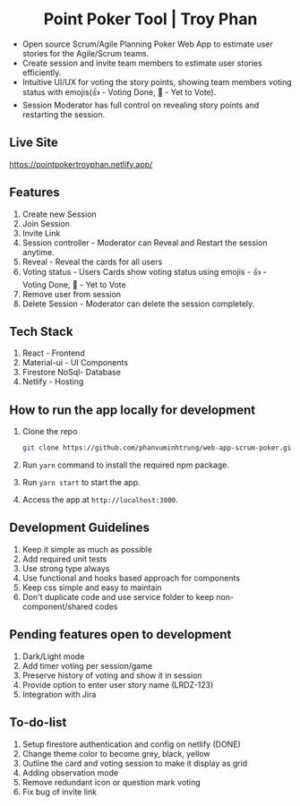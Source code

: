 
<h1 align="center">Point Poker Tool | Troy Phan</h1>

- Open source Scrum/Agile Planning Poker Web App to estimate user stories for the Agile/Scrum teams. 
- Create session and invite team members to estimate user stories efficiently. 
- Intuitive UI/UX for voting the story points, showing team members voting status with emojis(👍 - Voting Done, 🤔 - Yet to Vote).
- Session Moderator has full control on revealing story points and restarting the session.

## Live Site

<https://pointpokertroyphan.netlify.app/>

## Features

1. Create new Session
2. Join Session
3. Invite Link
4. Session controller - Moderator can Reveal and Restart the session anytime.
5. Reveal - Reveal the cards for all users
6. Voting status - Users Cards show voting status using emojis - 👍 - Voting Done, 🤔 - Yet to Vote
7. Remove user from session
8. Delete Session - Moderator can delete the session completely.

## Tech Stack

1. React - Frontend
2. Material-ui - UI Components
3. Firestore NoSql- Database
4. Netlify - Hosting

## How to run the app locally for development

1. Clone the repo

    ```bash
    git clone https://github.com/phanvuminhtrung/web-app-scrum-poker.git
    ```

2. Run `yarn` command to install the required npm package.
3. Run `yarn start` to start the app.
4. Access the app at `http://localhost:3000`.

## Development Guidelines

1. Keep it simple as much as possible
2. Add required unit tests
3. Use strong type always
4. Use functional and hooks based approach for components
5. Keep css simple and easy to maintain
6. Don't duplicate code and use service folder to keep non-component/shared codes

## Pending features open to development

1. Dark/Light mode
2. Add timer voting per session/game
3. Preserve history of voting and show it in session
4. Provide option to enter user story name (LRDZ-123)
5. Integration with Jira

## To-do-list

1. Setup firestore authentication and config on netlify (DONE)
2. Change theme color to become grey, black, yellow 
3. Outline the card and voting session to make it display as grid
4. Adding observation mode
5. Remove redundant icon or question mark voting
6. Fix bug of invite link

